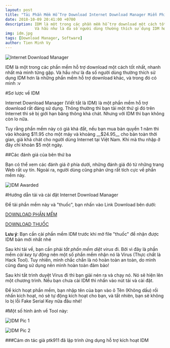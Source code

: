 ```yaml
---
layout: post
title: "Tải Phần Mềm Hỗ Trợ Download Internet Download Manager Miễn Phí!"
date: 2018-10-09 20:41:00 +0700
description: IDM là một trong các phần mềm hỗ trợ download một cách tốt nhất, nhanh nhất mà mình từng gặp. 
             Và hầu như là đa số người dùng thường thích sử dụng IDM hơn là những phần mềm hỗ trợ download khác, và trong đó có mình :v
img: idm.jpg
tags: [Download Manager, Software]
author: Tien Minh Vy 
---
```


![Internet Download Manager](https://protechtrick.github.io/blog/assets/img/idm_350.gif)

IDM là một trong các phần mềm hỗ trợ download một cách tốt nhất, nhanh nhất mà mình từng gặp. 
Và hầu như là đa số người dùng thường thích sử dụng IDM hơn là những phần mềm hỗ trợ download khác, và trong đó có mình :v

#Sơ lược về IDM

Internet Download Manager (Viết tắt là IDM) là một phần mềm hỗ trợ download rất đáng sử dụng. 
Thông thường thì bạn tải một thứ gì đó trên Internet thì sẽ bị giới hạn băng thông khá chát. Nhưng với IDM thì bạn không còn lo nữa.

Tuy rằng phần mềm này có giá khá đắt, nếu bạn mua bản quyền 1 năm thì vào khoảng $11.95 cho một máy 
và khoảng __$24.95__ cho bản toàn thời gian, giá khá chát cho người dùng Internet tại Việt Nam. Khi mà thu nhập ở đây chỉ khoản $5 một ngày.

##Các đánh giá của bên thứ ba

Bạn có thể xem các đánh giá ở phía dưới, những đánh giá đó từ những trang Web rất uy tín. 
Ngoài ra, người dùng cũng phản ứng rất tích cực về phần mềm này.

![IDM Awarded](https://protechtrick.github.io/blog/assets/img/idm-awared-min.PNG)

#Hướng dẫn tải và cài đặt Internet Download Manager

Để tải phần mềm này và "thuốc", bạn nhấn vào Link Download bên dưới:

[DOWNLOAD PHẦN MỀM](https://123link.pro/UvMSHf9)

[DOWNLOAD THUỐC](https://mshare.io/file/7liWI9n)

__Lưu ý__: Bạn cần cài phần mềm IDM trước khi mở file "thuốc" để nhận được IDM bản mới nhất nhé

Sau khi tải về, bạn cần phải _tắt phần mềm diệt virus_ đi. Bởi vì đây là phần mềm _cài key tự động_ nên một số phần mềm nhận nó là Virus (Thực chất là Hack Tool). Tuy nhiên, mình chắc chắn là nó hoàn toàn an toàn, do mình cũng đang sử dụng nên mình hoàn toàn đảm bảo!

Sau khi tắt trình duyệt Virus đi thì bạn giải nén ra và chạy nó. Nó sẽ hiện lên một chương trình. Nếu bạn chưa cài IDM thì nhấn vào nút tải và cài đặt.

Để kích hoạt phần mềm, bạn nhập tên của bạn vào ô Tên (Không dấu) rồi nhấn kích hoạt, nó sẽ tự động kích hoạt cho bạn, và tất nhiên, bạn sẽ không lo bị lỗi Fake Serial Key nữa đâu nhé!

#Một số hình ảnh về Tool này:

![IDM Pic 1](https://protechtrick.github.io/blog/assets/img/tool1-min.PNG)

![IDM Pic 2](https://protechtrick.github.io/blog/assets/img/tool2-min.PNG)

###Cám ơn tác giả ptk911 đã lập trình ứng dụng hỗ trợ kích hoạt IDM
